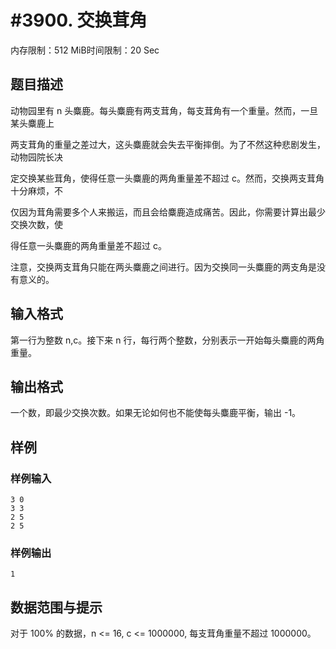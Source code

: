 # #3900. 交换茸角

内存限制：512 MiB时间限制：20 Sec

## 题目描述

动物园里有 n 头麋鹿。每头麋鹿有两支茸角，每支茸角有一个重量。然而，一旦某头麋鹿上

两支茸角的重量之差过大，这头麋鹿就会失去平衡摔倒。为了不然这种悲剧发生，动物园院长决

定交换某些茸角，使得任意一头麋鹿的两角重量差不超过 c。然而，交换两支茸角十分麻烦，不

仅因为茸角需要多个人来搬运，而且会给麋鹿造成痛苦。因此，你需要计算出最少交换次数，使

得任意一头麋鹿的两角重量差不超过 c。

注意，交换两支茸角只能在两头麋鹿之间进行。因为交换同一头麋鹿的两支角是没有意义的。

## 输入格式

第一行为整数 n,c。接下来 n 行，每行两个整数，分别表示一开始每头麋鹿的两角重量。

## 输出格式

一个数，即最少交换次数。如果无论如何也不能使每头麋鹿平衡，输出 -1。

## 样例

### 样例输入

    
    3 0
    3 3
    2 5
    2 5
    

### 样例输出

    
    1
    

## 数据范围与提示

对于 100% 的数据，n <= 16, c <= 1000000, 每支茸角重量不超过 1000000。
